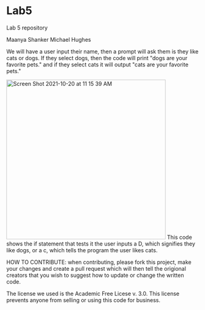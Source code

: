 # Lab5
Lab 5 repository 

Maanya Shanker 
Michael Hughes

We will have a user input their name, then a prompt will ask them is they like cats or dogs. If they select dogs, then the code will print "dogs are your favorite pets." and if they select cats it will output "cats are your favorite pets."

<img width="416" alt="Screen Shot 2021-10-20 at 11 15 39 AM" src="https://user-images.githubusercontent.com/92042585/138121447-77c52347-00a4-40a7-b7ee-aa674872cc1f.png">
This code shows the if statement that tests it the user inputs a D, which signifies they like dogs, or a c, which tells the program the user likes cats. 

HOW TO CONTRIBUTE:
when contributing, please fork this project, make your changes and create a pull request which will then tell the origional creators that you wish to suggest how to update or change the written code. 

The license we used is the Academic Free Licese v. 3.0. This license prevents anyone from selling or using this code for business. 
